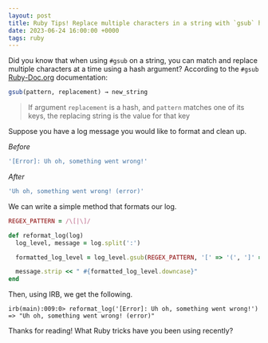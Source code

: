 ```yaml
---
layout: post
title: Ruby Tips! Replace multiple characters in a string with `gsub` hash 🚀
date: 2023-06-24 16:00:00 +0000
tags: ruby
---
```


Did you know that when using `#gsub` on a string, you can match and replace multiple characters at a time using a hash argument? According to the `#gsub` [Ruby-Doc.org](https://ruby-doc.org/3.2.2/String.html#class-String-label-Substitution+Methods) documentation:

```ruby
gsub(pattern, replacement) → new_string
```

> If argument `replacement` is a hash, and `pattern` matches one of its keys, the replacing string is the value for that key

Suppose you have a log message you would like to format and clean up.

_Before_
```ruby
'[Error]: Uh oh, something went wrong!'
```

_After_
```ruby
'Uh oh, something went wrong! (error)'
```

We can write a simple method that formats our log.
```ruby
REGEX_PATTERN = /\[|\]/

def reformat_log(log)
  log_level, message = log.split(':')

  formatted_log_level = log_level.gsub(REGEX_PATTERN, '[' => '(', ']' => ')')

  message.strip << " #{formatted_log_level.downcase}"
end
```

Then, using IRB, we get the following.
```
irb(main):009:0> reformat_log('[Error]: Uh oh, something went wrong!')
=> "Uh oh, something went wrong! (error)"
```

Thanks for reading! What Ruby tricks have you been using recently?
